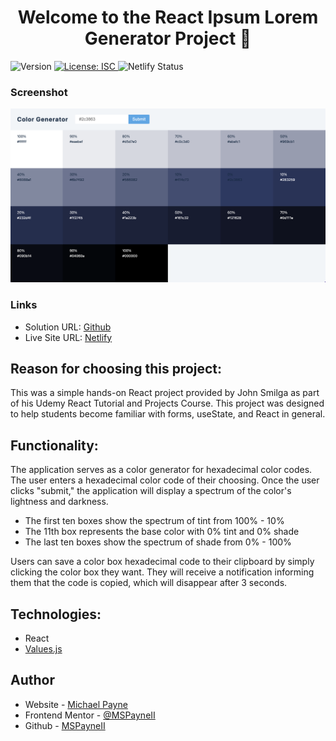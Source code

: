 <h1 align="center">Welcome to the React Ipsum Lorem Generator Project 👋</h1>
<p>
  <img alt="Version" src="https://img.shields.io/badge/version-1.0.0-blue.svg?cacheSeconds=2592000" />
  <a href="#" target="_blank">
    <img alt="License: ISC" src="https://img.shields.io/badge/License-ISC-yellow.svg" />
  </a>
  <img alt="Netlify Status" src="https://api.netlify.com/api/v1/badges/050620f6-ab98-4a26-810e-4651302d33b4/deploy-status" />
</p>

### Screenshot

![Screenshot](public/colorGeneratorScreenshot.png)

### Links

- Solution URL: [Github](https://github.com/MSPayneII/fem-nft-card-component)
- Live Site URL: [Netlify](https://mspayneii-react-color-generator.netlify.app/)

## Reason for choosing this project:

This was a simple hands-on React project provided by John Smilga as part of his Udemy React Tutorial and Projects Course. This project was designed to help students become familiar with forms, useState, and React in general.

## Functionality:

The application serves as a color generator for hexadecimal color codes. The user enters a hexadecimal color code of their choosing. Once the user clicks "submit," the application will display a spectrum of the color's lightness and darkness.

- The first ten boxes show the spectrum of tint from 100% - 10%
- The 11th box represents the base color with 0% tint and 0% shade
- The last ten boxes show the spectrum of shade from 0% - 100%

Users can save a color box hexadecimal code to their clipboard by simply clicking the color box they want. They will receive a notification informing them that the code is copied, which will disappear after 3 seconds.

## Technologies:

- React
- [Values.js](https://github.com/noeldelgado/values.js)

## Author

- Website - [Michael Payne](https://michaelspayneii.com/)
- Frontend Mentor - [@MSPayneII](https://www.frontendmentor.io/profile/MSPayneII)
- Github - [MSPayneII](https://github.com/MSPayneII)
